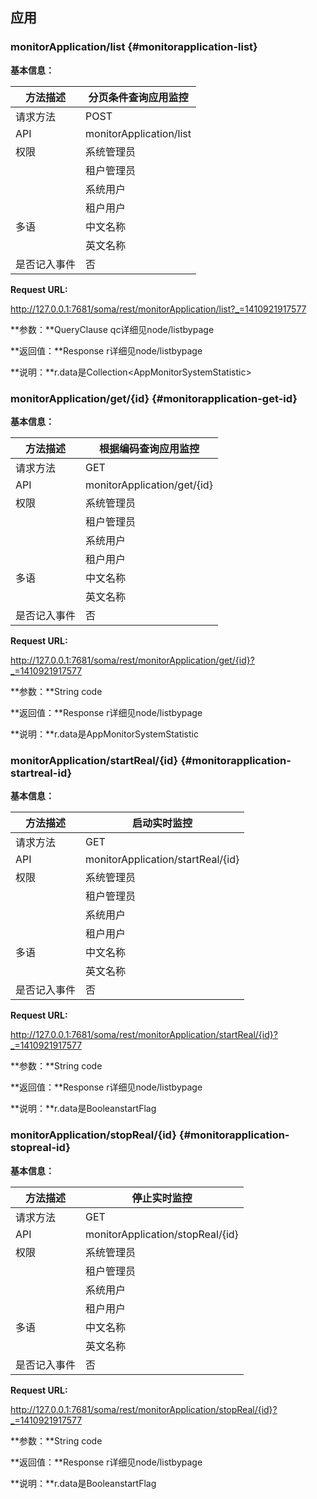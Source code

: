 ## 应用

### monitorApplication/list {#monitorapplication-list}

**基本信息：**

| 方法描述 | 分页条件查询应用监控 |
| --- | --- |
| 请求方法 | POST |
| API | monitorApplication/list |
| 权限 | 系统管理员 | 是 |
|  | 租户管理员 | 是 |
|  | 系统用户 | 是 |
|  | 租户用户 | 是 |
| 多语 | 中文名称 | 分页条件查询应用监控 |
|  | 英文名称 | Query application monitors by page and condition |
| 是否记入事件 | 否 |

**Request URL:**

http://127.0.0.1:7681/soma/rest/monitorApplication/list?_=1410921917577

**参数：**QueryClause qc详细见node/listbypage

**返回值：**Response r详细见node/listbypage

**说明：**r.data是Collection&lt;AppMonitorSystemStatistic&gt;

### monitorApplication/get/{id} {#monitorapplication-get-id}

**基本信息：**

| 方法描述 | 根据编码查询应用监控 |   
| --- | --- |
| 请求方法 | GET |
| API | monitorApplication/get/{id} |
| 权限 | 系统管理员 | 是 |
|  | 租户管理员 | 是 |
|  | 系统用户 | 是 |
|  | 租户用户 | 是 |
| 多语 | 中文名称 | 根据编码查询应用监控 |
|  | 英文名称 | Query application monitor by code |
| 是否记入事件 | 否 |

**Request URL:**

http://127.0.0.1:7681/soma/rest/monitorApplication/get/{id}?_=1410921917577

**参数：**String code

**返回值：**Response r详细见node/listbypage

**说明：**r.data是AppMonitorSystemStatistic

### monitorApplication/startReal/{id} {#monitorapplication-startreal-id}

**基本信息：**

| 方法描述 | 启动实时监控 |
| --- | --- |
| 请求方法 | GET |
| API | monitorApplication/startReal/{id} |
| 权限 | 系统管理员 | 是 |
|  | 租户管理员 | 是 |
|  | 系统用户 | 是 |
|  | 租户用户 | 是 |
| 多语 | 中文名称 | 启动实时监控 |
|  | 英文名称 | Start real time monitor |
| 是否记入事件 | 否 |

**Request URL:**

http://127.0.0.1:7681/soma/rest/monitorApplication/startReal/{id}?_=1410921917577

**参数：**String code

**返回值：**Response r详细见node/listbypage

**说明：**r.data是BooleanstartFlag

### monitorApplication/stopReal/{id} {#monitorapplication-stopreal-id}

**基本信息：**

| 方法描述 | 停止实时监控 |
| --- | --- |
| 请求方法 | GET |
| API | monitorApplication/stopReal/{id} |
| 权限 | 系统管理员 | 是 |
|  | 租户管理员 | 是 |
|  | 系统用户 | 是 |
|  | 租户用户 | 是 |
| 多语 | 中文名称 | 停止实时监控 |
|  | 英文名称 | Stop real time monitor |
| 是否记入事件 | 否 |

**Request URL:**

http://127.0.0.1:7681/soma/rest/monitorApplication/stopReal/{id}?_=1410921917577

**参数：**String code

**返回值：**Response r详细见node/listbypage

**说明：**r.data是BooleanstartFlag